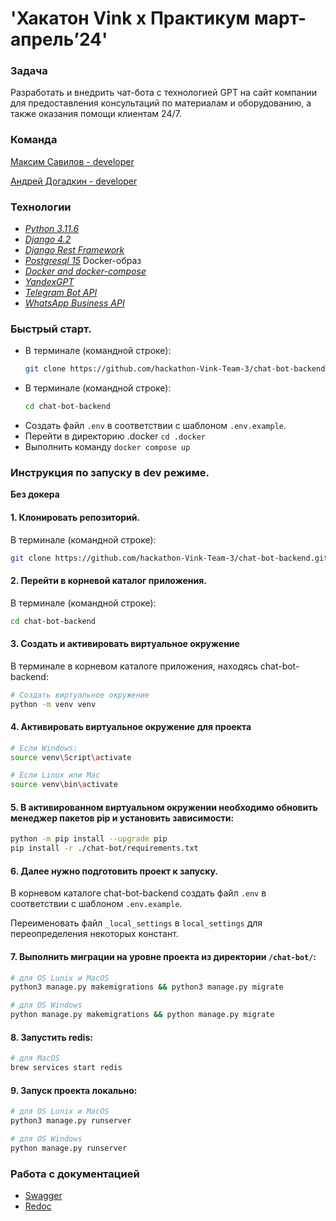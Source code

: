 # 'Хакатон Vink х Практикум март-апрель’24'

### Задача
Разработать и внедрить чат-бота с технологией GPT
на сайт компании для предоставления консультаций по материалам и
оборудованию, а также оказания помощи клиентам 24/7.


### Команда

[Максим Савилов - developer](https://github.com/msavilov)

[Андрей Догадкин - developer](https://github.com/AndreyDogadkin)

### Технологии
- _[Python 3.11.6](https://www.python.org/downloads/release/python-3116/)_
- _[Django 4.2](https://www.djangoproject.com/download/4.2.11/tarball/)_
- _[Django Rest Framework](https://pypi.org/project/djangorestframework/)_
- _[Postgresql 15](https://hub.docker.com/_/postgres)_  Docker-образ
- _[Docker and docker-compose](https://www.docker.com/get-started/)_
- _[YandexGPT](https://cloud.yandex.ru/ru/docs/yandexgpt/quickstart#console_1)_
- _[Telegram Bot API]()_
- _[WhatsApp Business API]()_

### Быстрый старт.
* В терминале (командной строке):
    ```bash
    git clone https://github.com/hackathon-Vink-Team-3/chat-bot-backend.git
    ```
* В терминале (командной строке):
    ```bash
    cd chat-bot-backend
    ```
* Cоздать файл `.env` в соответствии с шаблоном `.env.example`.
* Перейти в директорию .docker `cd .docker`
* Выполнить команду `docker compose up`


### Инструкция по запуску в dev режиме.
**Без докера**
#### 1. Клонировать репозиторий.
В терминале (командной строке):
```bash
git clone https://github.com/hackathon-Vink-Team-3/chat-bot-backend.git
```

#### 2. Перейти в корневой каталог приложения.
В терминале (командной строке):
```bash
cd chat-bot-backend
```

#### 3. Создать и активировать виртуальное окружение
В терминале в корневом каталоге приложения, находясь chat-bot-backend:
```bash
# Создать виртуальное окружение
python -m venv venv
```

#### 4. Активировать виртуальное окружение для проекта
```bash
# Если Windows:
source venv\Script\activate

# Если Linux или Mac
source venv\bin\activate
```

#### 5. В активированном виртуальном окружении необходимо обновить менеджер пакетов pip и установить зависимости:
```bash
python -m pip install --upgrade pip
pip install -r ./chat-bot/requirements.txt
```

#### 6. Далее нужно подготовить проект к запуску.
В корневом каталоге chat-bot-backend создать файл `.env` в соответствии с
шаблоном `.env.example`.

Переименовать файл `_local_settings` в `local_settings` для переопределения некоторых констант.


#### 7. Выполнить миграции на уровне проекта из директории `/chat-bot/`:

   ```bash
   # для OS Lunix и MacOS
   python3 manage.py makemigrations && python3 manage.py migrate

   # для OS Windows
   python manage.py makemigrations && python manage.py migrate
   ```

#### 8. Запустить redis:
   ```bash
   # для MacOS
   brew services start redis
   ```

#### 9. Запуск проекта локально:

   ```bash
   # для OS Lunix и MacOS
   python3 manage.py runserver

   # для OS Windows
   python manage.py runserver
   ```

### Работа с документацией
- [Swagger](https://vink-chat.ddns.net/api/v1/swagger)
- [Redoc](https://vink-chat.ddns.net/api/v1/redoc)